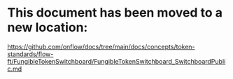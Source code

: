 # This document has been moved to a new location:

https://github.com/onflow/docs/tree/main/docs/concepts/token-standards/flow-ft/FungibleTokenSwitchboard/FungibleTokenSwitchboard_SwitchboardPublic.md
